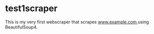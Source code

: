 # test1scraper
This is my very first webscraper that scrapes [www.example.com ](https://www.example.com) using BeautifulSoup4. 
